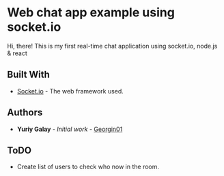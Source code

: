 # Web chat app example using socket.io

Hi, there! This is my first real-time chat application using socket.io, node.js & react

## Built With

* [Socket.io](https://socket.io/) - The web framework used.

## Authors

* **Yuriy Galay** - *Initial work* - [Georgin01](https://github.com/Georgin01)

## ToDO

* Create list of users to check who now in the room.

